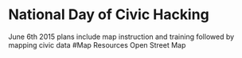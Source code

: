 # National Day of Civic Hacking
June 6th 2015 
plans include map instruction and training followed by mapping civic data
#Map Resources
Open Street Map

